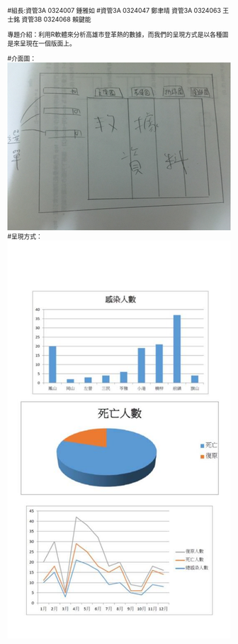 #組長:資管3A 0324007 鍾雅如
#資管3A 0324047 鄭聿晴 資管3A 0324063 王士銘 資管3B 0324068 賴鍵能

專題介紹：利用R軟體來分析高雄市登革熱的數據，而我們的呈現方式是以各種圖是來呈現在一個版面上。

#介面圖：
![image](https://github.com/0324007/oose_0324007/blob/master/%E7%B3%BB%E7%B5%B1%E4%BB%8B%E9%9D%A2.jpg)
#呈現方式：
![image](https://github.com/0324007/oose_0324007/blob/master/123.jpg)
